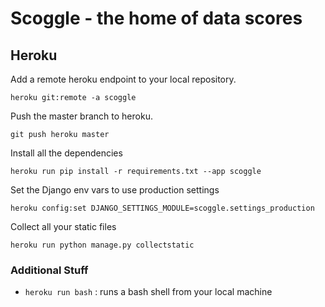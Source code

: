 # Scoggle - the home of data scores

## Heroku

Add a remote heroku endpoint to your local repository.

```
heroku git:remote -a scoggle
```

Push the master branch to heroku.

```
git push heroku master
```

Install all the dependencies

```
heroku run pip install -r requirements.txt --app scoggle
```

Set the Django env vars to use production settings

```
heroku config:set DJANGO_SETTINGS_MODULE=scoggle.settings_production
```

Collect all your static files

```
heroku run python manage.py collectstatic
```

### Additional Stuff

* `heroku run bash` : runs a bash shell from your local machine